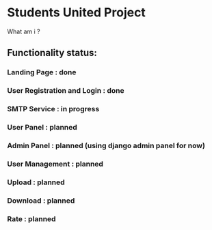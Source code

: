 # Students United Project
What am i ?
## Functionality status:
### Landing Page : done
### User Registration and Login : done
### SMTP Service : in progress
### User Panel : planned
### Admin Panel : planned (using django admin panel for now)
### User Management : planned
### Upload : planned
### Download : planned
### Rate : planned
